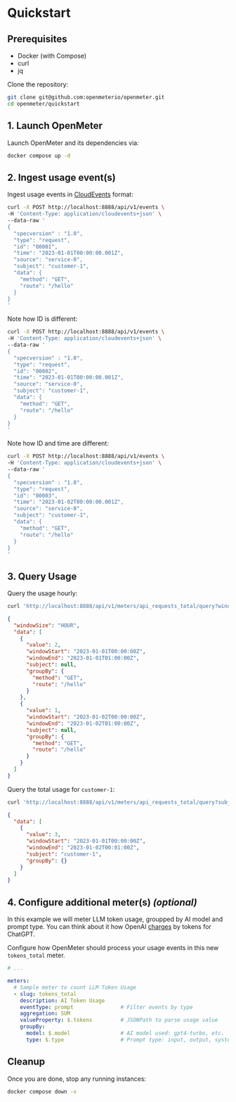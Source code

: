 # Quickstart

## Prerequisites

- Docker (with Compose)
- curl
- jq

Clone the repository:

```sh
git clone git@github.com:openmeterio/openmeter.git
cd openmeter/quickstart
```

## 1. Launch OpenMeter

Launch OpenMeter and its dependencies via:

```sh
docker compose up -d
```

## 2. Ingest usage event(s)

Ingest usage events in [CloudEvents](https://cloudevents.io/) format:

```sh
curl -X POST http://localhost:8888/api/v1/events \
-H 'Content-Type: application/cloudevents+json' \
--data-raw '
{
  "specversion" : "1.0",
  "type": "request",
  "id": "00001",
  "time": "2023-01-01T00:00:00.001Z",
  "source": "service-0",
  "subject": "customer-1",
  "data": {
    "method": "GET",
    "route": "/hello"
  }
}
'
```

Note how ID is different:

```sh
curl -X POST http://localhost:8888/api/v1/events \
-H 'Content-Type: application/cloudevents+json' \
--data-raw '
{
  "specversion" : "1.0",
  "type": "request",
  "id": "00002",
  "time": "2023-01-01T00:00:00.001Z",
  "source": "service-0",
  "subject": "customer-1",
  "data": {
    "method": "GET",
    "route": "/hello"
  }
}
'
```

Note how ID and time are different:

```sh
curl -X POST http://localhost:8888/api/v1/events \
-H 'Content-Type: application/cloudevents+json' \
--data-raw '
{
  "specversion" : "1.0",
  "type": "request",
  "id": "00003",
  "time": "2023-01-02T00:00:00.001Z",
  "source": "service-0",
  "subject": "customer-1",
  "data": {
    "method": "GET",
    "route": "/hello"
  }
}
'
```

## 3. Query Usage

Query the usage hourly:

```sh
curl 'http://localhost:8888/api/v1/meters/api_requests_total/query?windowSize=HOUR&groupBy=method&groupBy=route' | jq
```

```json
{
  "windowSize": "HOUR",
  "data": [
    {
      "value": 2,
      "windowStart": "2023-01-01T00:00:00Z",
      "windowEnd": "2023-01-01T01:00:00Z",
      "subject": null,
      "groupBy": {
        "method": "GET",
        "route": "/hello"
      }
    },
    {
      "value": 1,
      "windowStart": "2023-01-02T00:00:00Z",
      "windowEnd": "2023-01-02T01:00:00Z",
      "subject": null,
      "groupBy": {
        "method": "GET",
        "route": "/hello"
      }
    }
  ]
}
```

Query the total usage for `customer-1`:

```sh
curl 'http://localhost:8888/api/v1/meters/api_requests_total/query?subject=customer-1' | jq
```

```json
{
  "data": [
    {
      "value": 3,
      "windowStart": "2023-01-01T00:00:00Z",
      "windowEnd": "2023-01-02T00:01:00Z",
      "subject": "customer-1",
      "groupBy": {}
    }
  ]
}
```

## 4. Configure additional meter(s) _(optional)_

In this example we will meter LLM token usage, groupped by AI model and prompt type.
You can think about it how OpenAI [charges](https://openai.com/pricing) by tokens for ChatGPT.

Configure how OpenMeter should process your usage events in this new `tokens_total` meter.

```yaml
# ...

meters:
  # Sample meter to count LLM Token Usage
  - slug: tokens_total
    description: AI Token Usage
    eventType: prompt               # Filter events by type
    aggregation: SUM
    valueProperty: $.tokens         # JSONPath to parse usage value
    groupBy:
      model: $.model                # AI model used: gpt4-turbo, etc.
      type: $.type                  # Prompt type: input, output, system

```

## Cleanup

Once you are done, stop any running instances:

```sh
docker compose down -v
```
